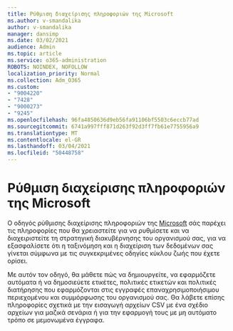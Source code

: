 ```yaml
---
title: Ρύθμιση διαχείρισης πληροφοριών της Microsoft
ms.author: v-smandalika
author: v-smandalika
manager: dansimp
ms.date: 03/02/2021
audience: Admin
ms.topic: article
ms.service: o365-administration
ROBOTS: NOINDEX, NOFOLLOW
localization_priority: Normal
ms.collection: Adm_O365
ms.custom:
- "9004220"
- "7428"
- "9000273"
- "9245"
ms.openlocfilehash: 96fa4850636d9eb56fa91106bf5503c6eccb77ad
ms.sourcegitcommit: 6741a997fff871d263f92d3ff7fb61e7755956a9
ms.translationtype: MT
ms.contentlocale: el-GR
ms.lasthandoff: 03/04/2021
ms.locfileid: "50448758"
---
```

# <a name="set-up-microsoft-information-governance"></a>Ρύθμιση διαχείρισης πληροφοριών της Microsoft

Ο οδηγός ρύθμισης διαχείρισης πληροφοριών της [Microsoft](https://go.microsoft.com/fwlink/?linkid=2146529) σάς παρέχει τις πληροφορίες που θα χρειαστείτε για να ρυθμίσετε και να διαχειριστείτε τη στρατηγική διακυβέρνησης του οργανισμού σας, για να εξασφαλίσετε ότι η ταξινόμηση και η διαχείριση των δεδομένων σας γίνεται σύμφωνα με τις συγκεκριμένες οδηγίες κύκλου ζωής που έχετε ορίσει.

Με αυτόν τον οδηγό, θα μάθετε πώς να δημιουργείτε, να εφαρμόζετε αυτόματα ή να δημοσιεύετε ετικέτες, πολιτικές ετικετών και πολιτικές διατήρησης που εφαρμόζονται στις εγγραφές επαναχρησιμοποιήσιμου περιεχομένου και συμμόρφωσης του οργανισμού σας. Θα λάβετε επίσης πληροφορίες σχετικά με την εισαγωγή αρχείων CSV με ένα σχέδιο αρχείων για μαζικά σενάρια ή για την εφαρμογή τους με μη αυτόματο τρόπο σε μεμονωμένα έγγραφα.
